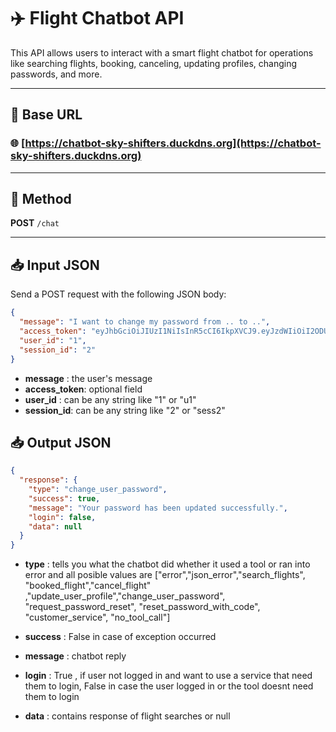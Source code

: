 # ✈️ Flight Chatbot API

This API allows users to interact with a smart flight chatbot for operations like searching flights, booking, canceling, updating profiles, changing passwords, and more.

---

## 📍 Base URL

### 🌐 [https://chatbot-sky-shifters.duckdns.org](https://chatbot-sky-shifters.duckdns.org)

---

## 🔁 Method

**POST** `/chat`

---

## 📥 Input JSON

Send a POST request with the following JSON body:

```json
{
  "message": "I want to change my password from .. to ..",
  "access_token": "eyJhbGciOiJIUzI1NiIsInR5cCI6IkpXVCJ9.eyJzdWIiOiI2ODU1YTJhMjMwYjhiMzA..",
  "user_id": "1",
  "session_id": "2"
}
```

- **message** : the user's message
- **access_token**: optional field
- **user_id** : can be any string like "1" or "u1"
- **session_id**: can be any string like "2" or "sess2"

## 📥 Output JSON

```json
{
  "response": {
    "type": "change_user_password",
    "success": true,
    "message": "Your password has been updated successfully.",
    "login": false,
    "data": null
  }
}
```

- **type** : tells you what the chatbot did whether it used a tool or ran into error and all posible values are ["error","json_error","search_flights", "booked_flight","cancel_flight" ,"update_user_profile","change_user_password", "request_password_reset", "reset_password_with_code", "customer_service", "no_tool_call"]

- **success** : False in case of exception occurred
- **message** : chatbot reply
- **login** : True , if user not logged in and want to use a service that need them to login, False in case the user logged in or the tool doesnt need them to login
- **data** : contains response of flight searches or null
